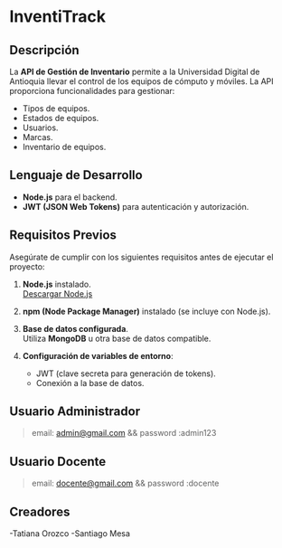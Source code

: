 # InventiTrack

## Descripción

La **API de Gestión de Inventario** permite a la Universidad Digital de Antioquia llevar el control de los equipos de cómputo y móviles. La API proporciona funcionalidades para gestionar:

- Tipos de equipos.
- Estados de equipos.
- Usuarios.
- Marcas.
- Inventario de equipos.

## Lenguaje de Desarrollo

- **Node.js** para el backend.
- **JWT (JSON Web Tokens)** para autenticación y autorización.

## Requisitos Previos

Asegúrate de cumplir con los siguientes requisitos antes de ejecutar el proyecto:

1. **Node.js** instalado.  
   [Descargar Node.js](https://nodejs.org)
2. **npm (Node Package Manager)** instalado (se incluye con Node.js).

3. **Base de datos configurada**.  
   Utiliza **MongoDB** u otra base de datos compatible.

4. **Configuración de variables de entorno**:
   - JWT (clave secreta para generación de tokens).
   - Conexión a la base de datos.

## Usuario Administrador

> email: admin@gmail.com && password :admin123

## Usuario Docente

> email: docente@gmail.com && password :docente

## Creadores
-Tatiana Orozco
-Santiago Mesa
